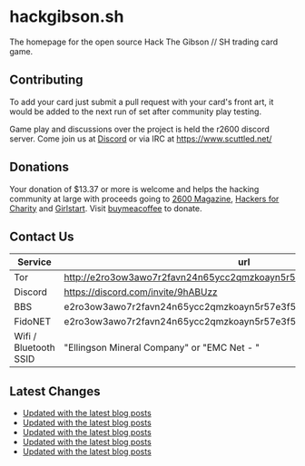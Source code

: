 # hackgibson.sh
The homepage for the open source Hack The Gibson // SH trading card game.


## Contributing

To add your card just submit a pull request with your card's front art, it would be added to the next run of set after community play testing.

Game play and discussions over the project is held the r2600 discord server. Come join us at [Discord](https://discord.com/invite/9hABUzz) or via IRC at https://www.scuttled.net/


## Donations

Your donation of $13.37 or more is welcome and helps the hacking community at large with proceeds going to [2600 Magazine](https://2600.com/), [Hackers for Charity](https://hackersforcharity.org) and [Girlstart](https://girlstart.org).  Visit [buymeacoffee](https://www.buymeacoffee.com/hackgibson.sh) to donate.


## Contact Us

Service | url
-|-
Tor | http://e2ro3ow3awo7r2favn24n65ycc2qmzkoayn5r57e3f56nvjwdcgg32ad.onion
Discord | https://discord.com/invite/9hABUzz
BBS | e2ro3ow3awo7r2favn24n65ycc2qmzkoayn5r57e3f56nvjwdcgg32ad.onion:23
FidoNET | e2ro3ow3awo7r2favn24n65ycc2qmzkoayn5r57e3f56nvjwdcgg32ad.onion:24554
Wifi / Bluetooth SSID | "Ellingson Mineral Company" or "EMC Net - <fidonet address>"

## Latest Changes
<!-- BLOG-POST-LIST:START -->
- [Updated with the latest blog posts](https://github.com/DFW2600/hackgibson.sh/commit/babd7ca094b38fad45a8e6ca454a2ef42f96fec3)
- [Updated with the latest blog posts](https://github.com/DFW2600/hackgibson.sh/commit/f7aa5624a8d9f6b05c8594964f630eb1021f9896)
- [Updated with the latest blog posts](https://github.com/DFW2600/hackgibson.sh/commit/c2747326db46d32d21a7505eba79397626d230ad)
- [Updated with the latest blog posts](https://github.com/DFW2600/hackgibson.sh/commit/14cd3bcaa7719fc64817bb33705d65af598f5b9a)
- [Updated with the latest blog posts](https://github.com/DFW2600/hackgibson.sh/commit/412bc6106d79883cff5c71371a9a1a69dbc270c1)
<!-- BLOG-POST-LIST:END -->
